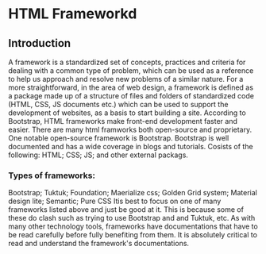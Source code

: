 # HTML Frameworkd
## Introduction
A framework is a standardized set of concepts, practices and criteria for dealing with a common type of problem, which can be used as a reference to help us approach and resolve new problems of a similar nature. For a more straightforward, in the area of web design, a framework is defined as a package made up of a structure of files and folders of standardized code (HTML, CSS, JS documents etc.) which can be used to support the development of websites, as a basis to start building a site.
According to Bootstrap, HTML frameworks make front-end development faster and easier. There are many html framworks both open-source and proprietary. One notable open-source framework is Bootstrap. Bootstrap is well documented and has a wide coverage in blogs and tutorials. Cosists of the following:
HTML;
CSS;
JS; and
other external packags.
### Types of frameworks:
Bootstrap; Tuktuk; Foundation; Maerialize css; Golden Grid system;
Material design lite; Semantic; Pure CSS
Itis best to focus on one of many frameworks listed above and just be good at it. This is because some of these do clash such as trying to use Bootstrap and and Tuktuk, etc. As with many other technology tools, frameworks have documentations that have to be read carefully before fully benefiting from them. It is absolutely critical to read and understand the framework's documentations.